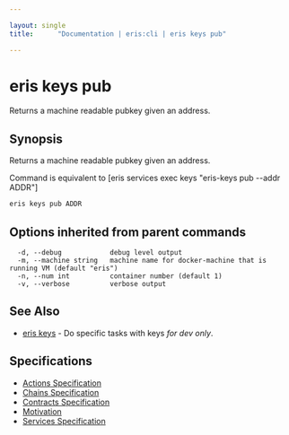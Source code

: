 ```yaml
---

layout: single
title:      "Documentation | eris:cli | eris keys pub"

---
```


# eris keys pub

Returns a machine readable pubkey given an address.

## Synopsis

Returns a machine readable pubkey given an address.

Command is equivalent to [eris services exec keys "eris-keys pub --addr ADDR"]

```bash
eris keys pub ADDR
```

## Options inherited from parent commands

```
  -d, --debug            debug level output
  -m, --machine string   machine name for docker-machine that is running VM (default "eris")
  -n, --num int          container number (default 1)
  -v, --verbose          verbose output
```

## See Also

* [eris keys](/docs/documentation/cli/0.11.0/eris_keys/)	 - Do specific tasks with keys *for dev only*.

## Specifications

* [Actions Specification](/docs/documentation/cli/0.11.0/actions_specification/)
* [Chains Specification](/docs/documentation/cli/0.11.0/chains_specification/)
* [Contracts Specification](/docs/documentation/cli/0.11.0/contracts_specification/)
* [Motivation](/docs/documentation/cli/0.11.0/motivation/)
* [Services Specification](/docs/documentation/cli/0.11.0/services_specification/)

